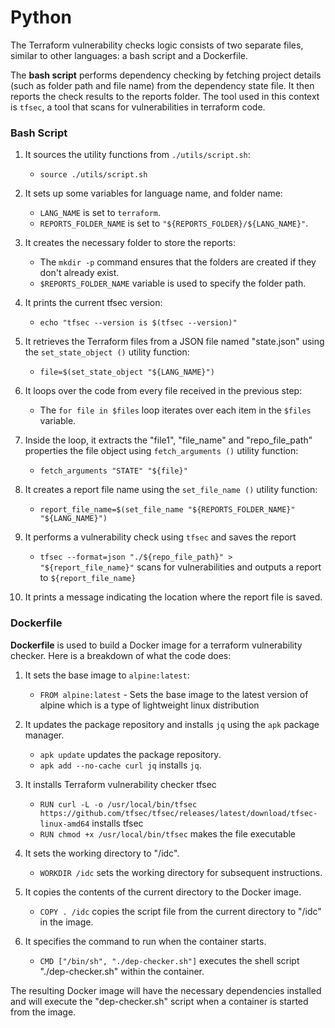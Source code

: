 # Python

The Terraform vulnerability checks logic consists of two separate files, similar to other languages: a bash script and a Dockerfile.

The **bash script** performs dependency checking by fetching project details (such as folder path and file name) from the dependency state file. It then reports the check results to the reports folder. The tool used in this context is `tfsec`, a tool that scans for vulnerabilities in terraform code.

### Bash Script

1. It sources the utility functions from `./utils/script.sh`:

   - `source ./utils/script.sh` 

2. It sets up some variables for language name, and folder name:

   - `LANG_NAME` is set to `terraform`.
   - `REPORTS_FOLDER_NAME` is set to `"${REPORTS_FOLDER}/${LANG_NAME}"`.

3. It creates the necessary folder to store the reports:

   - The `mkdir -p` command ensures that the folders are created if they don't already exist.
   - `$REPORTS_FOLDER_NAME` variable is used to specify the folder path.

4. It prints the current tfsec version:
   - `echo "tfsec --version is $(tfsec --version)"`


5. It retrieves the Terraform files from a JSON file named "state.json" using the `set_state_object ()` utility function:

   - `file=$(set_state_object "${LANG_NAME}")`

6. It loops over the code from every file received in the previous step:

   - The `for file in $files` loop iterates over each item in the `$files` variable.

7. Inside the loop, it extracts the "file1", "file_name" and "repo_file_path" properties the file object using `fetch_arguments ()` utility function:

   - `fetch_arguments "STATE" "${file}"`

8. It creates a report file name using the `set_file_name ()` utility function:

   - `report_file_name=$(set_file_name "${REPORTS_FOLDER_NAME}" "${LANG_NAME}")`

9. It performs a vulnerability check using `tfsec` and saves the report 
   - `tfsec --format=json "./${repo_file_path}" > "${report_file_name}"` scans for vulnerabilities and outputs a report to `${report_file_name}`

10. It prints a message indicating the location where the report file is saved.

### Dockerfile

**Dockerfile** is used to build a Docker image for a terraform vulnerability checker. Here is a breakdown of what the code does:

1. It sets the base image to `alpine:latest`:
   - `FROM alpine:latest` - Sets the base image to the latest version of alpine which is a type of lightweight linux distribution

2. It updates the package repository and installs `jq` using the `apk` package manager.
   - `apk update` updates the package repository.
   - `apk add --no-cache curl jq` installs `jq`.

3. It installs Terraform vulnerability checker tfsec
   - `RUN curl -L -o /usr/local/bin/tfsec https://github.com/tfsec/tfsec/releases/latest/download/tfsec-linux-amd64` installs tfsec
   - `RUN chmod +x /usr/local/bin/tfsec` makes the file executable

4. It sets the working directory to "/idc".
   - `WORKDIR /idc` sets the working directory for subsequent instructions.

5. It copies the contents of the current directory to the Docker image.
   - `COPY . /idc` copies the script file from the current directory to "/idc" in the image.

6. It specifies the command to run when the container starts.
   - `CMD ["/bin/sh", "./dep-checker.sh"]` executes the shell script "./dep-checker.sh" within the container.

The resulting Docker image will have the necessary dependencies installed and will execute the "dep-checker.sh" script when a container is started from the image.

